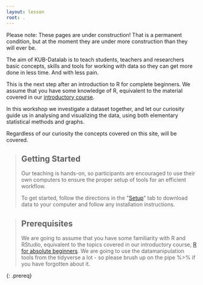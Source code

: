 ```yaml
---
layout: lesson
root: .
---
```


Please note: These pages are under construction! That is a permanent condition, but at the moment they are under more construction than they will ever be.

The aim of KUB-Datalab is to teach students, teachers and researchers
basic concepts, skills and tools for working with data so they can
get more done in less time. And with less pain.

This is the next step after an introduction to R for complete beginners. 
We assume that you have some knowledge of R, equivalent to the material
covered in our [introductory course](https://kubdatalab.github.io/beginning-R/).

In this workshop we investigate a dataset together, and let our curiosity guide
us in analysing and visualizing the data, using both elementary statistical
methods and graphs.

Regardless of our curiosity the concepts covered on this site, will be covered.



> ## Getting Started
>
> Our teaching is hands-on, so participants are encouraged to use
> their own computers to ensure the proper setup of tools for an efficient
> workflow.
>
> To get started, follow the directions in the "[Setup](setup.html)" tab to
> download data to your computer and follow any installation instructions.

> ## Prerequisites
>
> We are going to assume that you have some familiarity with R and
> RStudio, equivalent to the topics covered in our introductory course,
> [R for absolute beginners](https://kubdatalab.github.io/beginning-R/).
> We are going to use the datamanipulation tools from the tidyverse
> a lot - so please brush up on the pipe %>% if you have forgotten 
> about it.
> 
{: .prereq}
